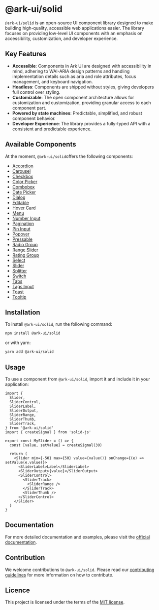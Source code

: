# @ark-ui/solid

`@ark-ui/solid` is an open-source UI component library designed to make building high-quality, accessible web applications easier. The library focuses on providing low-level UI components with an emphasis on accessibility, customization, and developer experience.

## Key Features

- **Accessible**: Components in Ark UI are designed with accessibility in mind, adhering to WAI-ARIA design patterns and handling implementation details such as aria and role attributes, focus management, and keyboard navigation.
- **Headless**: Components are shipped without styles, giving developers full control over styling.
- **Customizable**: The open component architecture allows for customization and customization, providing granular access to each component part.
- **Powered by state machines**: Predictable, simplified, and robust component behavior.
- **Developer Experience**: The library provides a fully-typed API with a consistent and predictable experience.

## Available Components

At the moment, `@ark-ui/solid`offers the following components:

- [Accordion](https://ark-ui.com/docs/solid/components/accordion)
- [Carousel](https://ark-ui.com/docs/solid/components/carousel)
- [Checkbox](https://ark-ui.com/docs/solid/components/checkbox)
- [Color Picker](https://ark-ui.com/docs/solid/components/color-picker)
- [Combobox](https://ark-ui.com/docs/solid/components/combobox)
- [Date Picker](https://ark-ui.com/docs/solid/components/date-picker)
- [Dialog](https://ark-ui.com/docs/solid/components/dialog)
- [Editable](https://ark-ui.com/docs/solid/components/editable)
- [Hover Card](https://ark-ui.com/docs/solid/components/hover-card)
- [Menu](https://ark-ui.com/docs/solid/components/menu)
- [Number Input](https://ark-ui.com/docs/solid/components/number-input)
- [Pagination](https://ark-ui.com/docs/solid/components/pagination)
- [Pin Input](https://ark-ui.com/docs/solid/components/pin-input)
- [Popover](https://ark-ui.com/docs/solid/components/popover)
- [Pressable](https://ark-ui.com/docs/solid/components/pressable)
- [Radio Group](https://ark-ui.com/docs/solid/components/radio-group)
- [Range Slider](https://ark-ui.com/docs/solid/components/range-slider)
- [Rating Group](https://ark-ui.com/docs/solid/components/rating-group)
- [Select](https://ark-ui.com/docs/solid/components/select)
- [Slider](https://ark-ui.com/docs/solid/components/slider)
- [Splitter](https://ark-ui.com/docs/solid/components/splitter)
- [Switch](https://ark-ui.com/docs/solid/components/switch)
- [Tabs](https://ark-ui.com/docs/solid/components/tabs)
- [Tags Input](https://ark-ui.com/docs/solid/components/tags-input)
- [Toast](https://ark-ui.com/docs/solid/components/toast)
- [Tooltip](https://ark-ui.com/docs/solid/components/tooltip)

## Installation

To install `@ark-ui/solid`, run the following command:

```bash
npm install @ark-ui/solid
```

or with yarn:

```bash
yarn add @ark-ui/solid
```

## Usage

To use a component from `@ark-ui/solid`, import it and include it in your application:

```tsx
import {
  Slider,
  SliderControl,
  SliderLabel,
  SliderOutput,
  SliderRange,
  SliderThumb,
  SliderTrack,
} from '@ark-ui/solid'
import { createSignal } from 'solid-js'

export const MySlider = () => {
  const [value, setValue] = createSignal(30)

  return (
    <Slider min={-50} max={50} value={value()} onChange={(e) => setValue(e.value)}>
      <SliderLabel>Label</SliderLabel>
      <SliderOutput>{value}</SliderOutput>
      <SliderControl>
        <SliderTrack>
          <SliderRange />
        </SliderTrack>
        <SliderThumb />
      </SliderControl>
    </Slider>
  )
}
```

## Documentation

For more detailed documentation and examples, please visit the [official documentation](https://ark-ui.com/).

## Contribution

We welcome contributions to `@ark-ui/solid`. Please read our [contributing guidelines](https://github.com/chakra-ui/ark/blob/main/CONTRIBUTING.md) for more information on how to contribute.

## Licence

This project is licensed under the terms of the [MIT license](https://github.com/chakra-ui/ark/blob/main/LICENSE).
